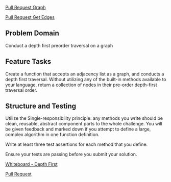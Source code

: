 [Pull Request Graph](https://github.com/NickDorkins/data-structures-and-algorithms/pull/20)

[Pull Request Get Edges](https://github.com/NickDorkins/data-structures-and-algorithms/pull/22)


## Problem Domain

Conduct a depth first preorder traversal on a graph

## Feature Tasks

Create a function that accepts an adjacency list as a graph, and conducts a depth first traversal. Without utilizing any of the built-in methods available to your language, return a collection of nodes in their pre-order depth-first traversal order.


## Structure and Testing
Utilize the Single-responsibility principle: any methods you write should be clean, reusable, abstract component parts to the whole challenge. You will be given feedback and marked down if you attempt to define a large, complex algorithm in one function definition.

Write at least three test assertions for each method that you define.

Ensure your tests are passing before you submit your solution.

[Whiteboard - Depth First](https://docs.google.com/spreadsheets/d/1rE2lDnT0IjtXnAIbq_wWbGnf0oeHu9zA9GIrT6jYEac/edit?usp=sharing)

[Pull Request](https://github.com/NickDorkins/data-structures-and-algorithms/pull/24)